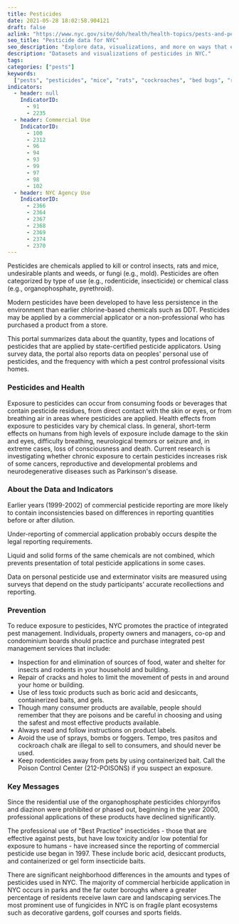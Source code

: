 ```yaml
---
title: Pesticides
date: 2021-05-28 18:02:58.904121
draft: false
azlink: "https://www.nyc.gov/site/doh/health/health-topics/pests-and-pesticides.page"
seo_title: "Pesticide data for NYC"
seo_description: "Explore data, visualizations, and more on ways that environments shape health in New York City's neighborhoods."
description: "Datasets and visualizations of pesticides in NYC."
tags:
categories: ["pests"]
keywords:
  ["pests", "pesticides", "mice", "rats", "cockroaches", "bed bugs", "rodents"]
indicators:
  - header: null
    IndicatorID:
      - 91
      - 2235
  - header: Commercial Use
    IndicatorID:
      - 100
      - 2312
      - 96
      - 94
      - 93
      - 99
      - 97
      - 98
      - 102
  - header: NYC Agency Use
    IndicatorID:
      - 2366
      - 2364
      - 2367
      - 2368
      - 2369
      - 2374
      - 2370
---
```


Pesticides are chemicals applied to kill or control insects, rats and mice, undesirable plants and weeds, or fungi (e.g., mold). Pesticides are often categorized by type of use (e.g., rodenticide, insecticide) or chemical class (e.g., organophosphate, pyrethroid).

Modern pesticides have been developed to have less persistence in the environment than earlier chlorine-based chemicals such as DDT. Pesticides may be applied by a commercial applicator or a non-professional who has purchased a product from a store.

This portal summarizes data about the quantity, types and locations of pesticides that are applied by state-certified pesticide applicators. Using survey data, the portal also reports data on peoples' personal use of pesticides, and the frequency with which a pest control professional visits homes.

### Pesticides and Health

Exposure to pesticides can occur from consuming foods or beverages that contain pesticide residues, from direct contact with the skin or eyes, or from breathing air in areas where pesticides are applied. Health effects from exposure to pesticides vary by chemical class. In general, short-term effects on humans from high levels of exposure include damage to the skin and eyes, difficulty breathing, neurological tremors or seizure and, in extreme cases, loss of consciousness and death. Current research is investigating whether chronic exposure to certain pesticides increases risk of some cancers, reproductive and developmental problems and neurodegenerative diseases such as Parkinson's disease.

### About the Data and Indicators

Earlier years (1999-2002) of commercial pesticide reporting are more likely to contain inconsistencies based on differences in reporting quantities before or after dilution.

Under-reporting of commercial application probably occurs despite the legal reporting requirements.

Liquid and solid forms of the same chemicals are not combined, which prevents presentation of total pesticide applications in some cases.

Data on personal pesticide use and exterminator visits are measured using surveys that depend on the study participants' accurate recollections and reporting.

### Prevention

To reduce exposure to pesticides, NYC promotes the practice of integrated pest management. Individuals, property owners and managers, co-op and condominium boards should practice and purchase integrated pest management services that include:

- Inspection for and elimination of sources of food, water and shelter for insects and rodents in your household and building.
- Repair of cracks and holes to limit the movement of pests in and around your home or building.
- Use of less toxic products such as boric acid and desiccants, containerized baits, and gels.
- Though many consumer products are available, people should remember that they are poisons and be careful in choosing and using the safest and most effective products available.
- Always read and follow instructions on product labels.
- Avoid the use of sprays, bombs or foggers. Tempo, tres pasitos and cockroach chalk are illegal to sell to consumers, and should never be used.
- Keep rodenticides away from pets by using containerized bait. Call the Poison Control Center (212-POISONS) if you suspect an exposure.

### Key Messages

Since the residential use of the organophosphate pesticides chlorpyrifos and diazinon were prohibited or phased out, beginning in the year 2000, professional applications of these products have declined significantly.

The professional use of "Best Practice" insecticides - those that are effective against pests, but have low toxicity and/or low potential for exposure to humans - have increased since the reporting of commercial pesticide use began in 1997. These include boric acid, desiccant products, and containerized or gel form insecticide baits.

There are significant neighborhood differences in the amounts and types of pesticides used in NYC. The majority of commercial herbicide application in NYC occurs in parks and the far outer boroughs where a greater percentage of residents receive lawn care and landscaping services.The most prominent use of fungicides in NYC is on fragile plant ecosystems such as decorative gardens, golf courses and sports fields.

